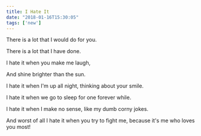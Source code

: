 ```yaml
---
title: I Hate It
date: "2018-01-16T15:30:05"
tags: ['new']
---
```


There is a lot that I would do for you.

There is a lot that I have done.

I hate it when you make me laugh,

And shine brighter than the sun.

I hate it when I'm up all night, thinking about your smile.

I hate it when we go to sleep for one forever while.

I hate it when I make no sense, like my dumb corny jokes.

And worst of all I hate it when you try to fight me, because it's me who loves you most!

